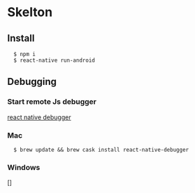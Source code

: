 # Skelton

## Install

```
  $ npm i
  $ react-native run-android
```

## Debugging

### Start remote Js debugger

[react native debugger](https://github.com/jhen0409/react-native-debugger/blob/master/docs/getting-started.md)

### Mac

```
  $ brew update && brew cask install react-native-debugger
```

### Windows

[]